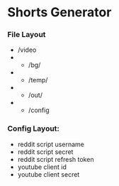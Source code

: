 ﻿# Shorts Generator

### File Layout
- /video
- - /bg/
- - /temp/
- - /out/
- - /config

### Config Layout:
- reddit script username
- reddit script secret
- reddit script refresh token
- youtube client id
- youtube client secret